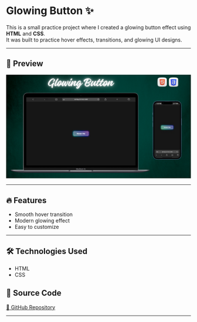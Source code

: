 # Glowing Button ✨

This is a small practice project where I created a glowing button effect using **HTML** and **CSS**.  
It was built to practice hover effects, transitions, and glowing UI designs.

---

## 🎨 Preview

[![Website Preview](button.png)](https://nufail-01.github.io/glowing-button/)

---

## 🔥 Features
- Smooth hover transition  
- Modern glowing effect  
- Easy to customize  

---

## 🛠️ Technologies Used
- HTML  
- CSS

## 📂 Source Code

[🔗 GitHub Repository](https://github.com/nufail-01/Eduford-University)

---
